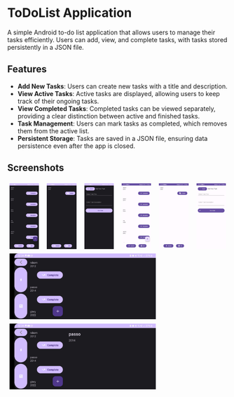 # ToDoList Application

A simple Android to-do list application that allows users to manage their tasks efficiently. Users can add, view, and complete tasks, with tasks stored persistently in a JSON file.

## Features

- **Add New Tasks**: Users can create new tasks with a title and description.
- **View Active Tasks**: Active tasks are displayed, allowing users to keep track of their ongoing tasks.
- **View Completed Tasks**: Completed tasks can be viewed separately, providing a clear distinction between active and finished tasks.
- **Task Management**: Users can mark tasks as completed, which removes them from the active list.
- **Persistent Storage**: Tasks are saved in a JSON file, ensuring data persistence even after the app is closed.

## Screenshots

<div style="display: flex; flex-wrap: wrap; justify-content: space-between;">
    <img src="Screenshots/screenshot1.png" alt="Screenshot 1" style="height: 150px; margin: 5px;">
    <img src="Screenshots/screenshot2.png" alt="Screenshot 2" style="height: 150px; margin: 5px;">
    <img src="Screenshots/screenshot3.png" alt="Screenshot 3" style="height: 150px; margin: 5px;">
    <img src="Screenshots/screenshot4.png" alt="Screenshot 4" style="height: 150px; margin: 5px;">
    <img src="Screenshots/screenshot5.png" alt="Screenshot 5" style="height: 150px; margin: 5px;">
    <img src="Screenshots/screenshot6.png" alt="Screenshot 6" style="height: 150px; margin: 5px;">
    <img src="Screenshots/screenshot7.png" alt="Screenshot 7" style="height: 150px; margin: 5px;">
    <img src="Screenshots/screenshot8.png" alt="Screenshot 8" style="height: 150px; margin: 5px;">
</div>
